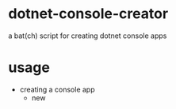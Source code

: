 # dotnet-console-creator
a bat(ch) script for creating dotnet console apps
# usage
- creating a console app<br>
  - new <APPNAME>
